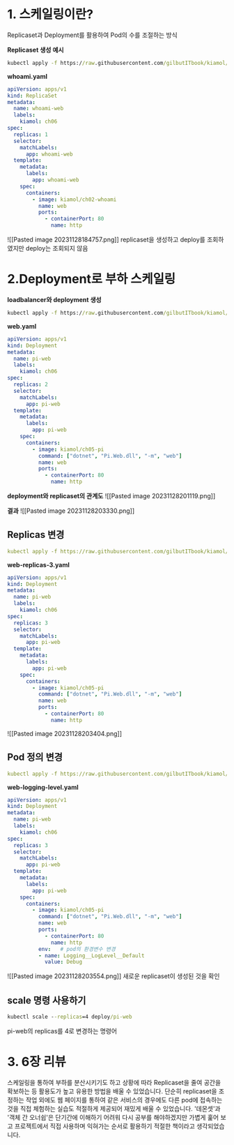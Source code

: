 # **1. 스케일링이란?**
Replicaset과 Deployment를 활용하여 Pod의 수를 조절하는 방식

**Replicaset 생성 예시**
```cmd
kubectl apply -f https://raw.githubusercontent.com/gilbutITbook/kiamol/main/ch06/whoami/whoami.yaml
```

**whoami.yaml**
```yaml
apiVersion: apps/v1
kind: ReplicaSet
metadata:
  name: whoami-web
  labels:
    kiamol: ch06
spec:
  replicas: 1
  selector:
    matchLabels:
      app: whoami-web
  template:
    metadata:
      labels:
        app: whoami-web
    spec:
      containers:
        - image: kiamol/ch02-whoami
          name: web
          ports:
            - containerPort: 80
              name: http
```

![[Pasted image 20231128184757.png]]
replicaset을 생성하고 deploy를 조회하였지만 deploy는 조회되지 않음   

# **2.Deployment로 부하 스케일링**

**loadbalancer와 deployment 생성**
```cmd
kubectl apply -f https://raw.githubusercontent.com/gilbutITbook/kiamol/main/ch06/pi/web/web-service.yaml -f https://raw.githubusercontent.com/gilbutITbook/kiamol/main/ch06/pi/web/web.yaml
```

**web.yaml**
```yaml
apiVersion: apps/v1
kind: Deployment
metadata:
  name: pi-web
  labels:
    kiamol: ch06
spec:
  replicas: 2
  selector:
    matchLabels:
      app: pi-web
  template:
    metadata:
      labels:
        app: pi-web
    spec:
      containers:
        - image: kiamol/ch05-pi
          command: ["dotnet", "Pi.Web.dll", "-m", "web"]
          name: web
          ports:
            - containerPort: 80
              name: http
```

**deployment와 replicaset의 관계도**
![[Pasted image 20231128201119.png]]

**결과**
![[Pasted image 20231128203330.png]]
## Replicas 변경
```yaml
kubectl apply -f https://raw.githubusercontent.com/gilbutITbook/kiamol/main/ch06/pi/web/update/web-replicas-3.yaml
```

**web-replicas-3.yaml**
```yaml
apiVersion: apps/v1
kind: Deployment
metadata:
  name: pi-web
  labels:
    kiamol: ch06
spec:
  replicas: 3
  selector:
    matchLabels:
      app: pi-web
  template:
    metadata:
      labels:
        app: pi-web
    spec:
      containers:
        - image: kiamol/ch05-pi
          command: ["dotnet", "Pi.Web.dll", "-m", "web"]
          name: web
          ports:
            - containerPort: 80
              name: http
```

![[Pasted image 20231128203404.png]]
## Pod 정의 변경
```yaml
kubectl apply -f https://raw.githubusercontent.com/gilbutITbook/kiamol/main/ch06/pi/web/update/web-logging-level.yaml
```

**web-logging-level.yaml**
```yaml
apiVersion: apps/v1
kind: Deployment
metadata:
  name: pi-web
  labels:
    kiamol: ch06
spec:
  replicas: 3
  selector:
    matchLabels:
      app: pi-web
  template:
    metadata:
      labels:
        app: pi-web
    spec:
      containers:
        - image: kiamol/ch05-pi
          command: ["dotnet", "Pi.Web.dll", "-m", "web"]
          name: web
          ports:
            - containerPort: 80
              name: http
          env:   # pod의 환경변수 변경
          - name: Logging__LogLevel__Default
            value: Debug
```

![[Pasted image 20231128203554.png]]
새로운 replicaset이 생성된 것을 확인   

## scale 명령 사용하기
```cmd
kubectl scale --replicas=4 deploy/pi-web
```
pi-web의 replicas를 4로 변경하는 명령어


# **3. 6장 리뷰**
스케일링을 통하여 부하를 분산시키기도 하고 상황에 따라 Replicaset을 줄여 공간을 확보하는 등 활용도가 높고 유용한 방법을 배울 수 있었습니다.
단순히 replicaset을 조정하는 작업 외에도 웹 페이지를 통하여 같은 서비스의 경우에도 다른 pod에 접속하는 것을 직접 체험하는 실습도 적절하게 제공되어 재밌게 배울 수 있었습니다.
'데몬셋'과 '객체 간 오너쉽'은 단기간에 이해하기 어려워 다시 공부를 해야하겠지만 가볍게 훑어 보고 프로젝트에서 직접 사용하며 익혀가는 순서로 활용하기 적절한 책이라고 생각되었습니다.
